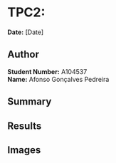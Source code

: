 # TPC2: 
**Date:** [Date]

## Author  
**Student Number:** A104537  
**Name:** Afonso Gonçalves Pedreira  

## Summary  


## Results  


## Images  
